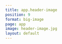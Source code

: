 ```yaml
---
title: app.header-image
position: 9
format: big-image
page: app
image: header-image.jpg
layout: default
---
```


